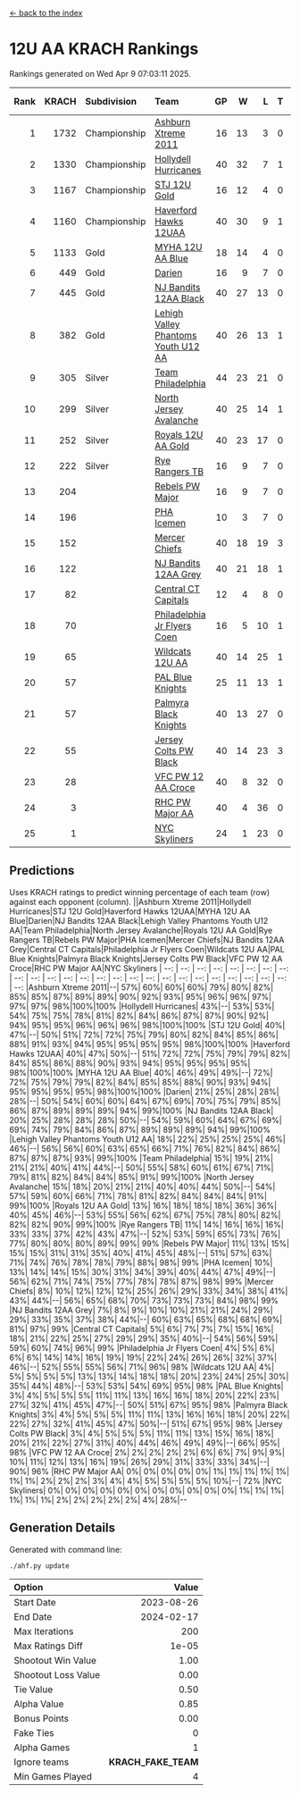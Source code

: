 [<- back to the index](readme.md)
# 12U AA KRACH Rankings
Rankings generated on Wed Apr  9 07:03:11 2025.

Rank|KRACH|Subdivision|Team|GP|W|L|T|OTW|OTL|SoS|Exp Wins|Win Diff
---:|---:|:---|:---|---:|---:|---:|---:|---:|---:|---:|---:|---:
1|1732|Championship|[Ashburn Xtreme 2011](https://gamesheetstats.com/seasons/3659/teams/141121/schedule)|16|13|3|0|1|0|475|13.8|-0.0
2|1330|Championship|[Hollydell Hurricanes](https://gamesheetstats.com/seasons/3659/teams/141133/schedule)|40|32|7|1|4|0|408|33.3|-0.0
3|1167|Championship|[STJ 12U Gold](https://gamesheetstats.com/seasons/3659/teams/141122/schedule)|16|12|4|0|1|0|493|12.8|-0.0
4|1160|Championship|[Haverford Hawks 12UAA](https://gamesheetstats.com/seasons/3659/teams/141127/schedule)|40|30|9|1|2|3|490|31.3|-0.0
5|1133|Gold|[MYHA 12U AA Blue](https://gamesheetstats.com/seasons/3659/teams/141123/schedule)|18|14|4|0|1|1|397|14.8|-0.0
6|449|Gold|[Darien](https://gamesheetstats.com/seasons/3659/teams/141125/schedule)|16|9|7|0|1|1|491|9.9|0.0
7|445|Gold|[NJ Bandits 12AA Black](https://gamesheetstats.com/seasons/3659/teams/141126/schedule)|40|27|13|0|0|2|382|27.9|0.0
8|382|Gold|[Lehigh Valley Phantoms Youth U12 AA](https://gamesheetstats.com/seasons/3659/teams/141129/schedule)|40|26|13|1|0|1|371|27.3|-0.0
9|305|Silver|[Team Philadelphia](https://gamesheetstats.com/seasons/3659/teams/141128/schedule)|44|23|21|0|3|4|525|23.8|-0.0
10|299|Silver|[North Jersey Avalanche](https://gamesheetstats.com/seasons/3659/teams/141137/schedule)|40|25|14|1|2|2|259|26.4|0.0
11|252|Silver|[Royals 12U AA Gold](https://gamesheetstats.com/seasons/3659/teams/141142/schedule)|40|23|17|0|3|1|366|23.9|0.0
12|222|Silver|[Rye Rangers TB](https://gamesheetstats.com/seasons/3659/teams/141140/schedule)|16|9|7|0|1|1|244|9.9|0.0
13|204||[Rebels PW Major](https://gamesheetstats.com/seasons/3659/teams/141138/schedule)|16|9|7|0|1|0|203|9.9|0.0
14|196||[PHA Icemen](https://gamesheetstats.com/seasons/3659/teams/141145/schedule)|10|3|7|0|0|0|701|3.8|-0.0
15|152||[Mercer Chiefs](https://gamesheetstats.com/seasons/3659/teams/141135/schedule)|40|18|19|3|3|3|335|20.4|0.0
16|122||[NJ Bandits 12AA Grey](https://gamesheetstats.com/seasons/3659/teams/141134/schedule)|40|21|18|1|2|2|218|22.4|0.0
17|82||[Central CT Capitals](https://gamesheetstats.com/seasons/3659/teams/141124/schedule)|12|4|8|0|0|2|343|4.9|0.0
18|70||[Philadelphia Jr Flyers Coen](https://gamesheetstats.com/seasons/3659/teams/141143/schedule)|16|5|10|1|0|0|391|6.4|0.0
19|65||[Wildcats 12U AA](https://gamesheetstats.com/seasons/3659/teams/141136/schedule)|40|14|25|1|0|0|307|15.4|0.0
20|57||[PAL Blue Knights](https://gamesheetstats.com/seasons/3659/teams/141139/schedule)|25|11|13|1|0|1|136|12.4|0.0
21|57||[Palmyra Black Knights](https://gamesheetstats.com/seasons/3659/teams/141130/schedule)|40|13|27|0|2|1|449|13.9|0.0
22|55||[Jersey Colts PW Black](https://gamesheetstats.com/seasons/3659/teams/141141/schedule)|40|14|23|3|1|1|195|16.4|0.0
23|28||[VFC PW 12 AA Croce](https://gamesheetstats.com/seasons/3659/teams/141131/schedule)|40|8|32|0|1|2|513|8.9|0.0
24|3||[RHC PW Major AA](https://gamesheetstats.com/seasons/3659/teams/141132/schedule)|40|4|36|0|0|1|225|4.9|0.0
25|1||[NYC Skyliners](https://gamesheetstats.com/seasons/3659/teams/141144/schedule)|24|1|23|0|0|0|116|1.9|0.0

## Predictions
Uses KRACH ratings to predict winning percentage of each team (row) against each opponent (column).
||Ashburn Xtreme 2011|Hollydell Hurricanes|STJ 12U Gold|Haverford Hawks 12UAA|MYHA 12U AA Blue|Darien|NJ Bandits 12AA Black|Lehigh Valley Phantoms Youth U12 AA|Team Philadelphia|North Jersey Avalanche|Royals 12U AA Gold|Rye Rangers TB|Rebels PW Major|PHA Icemen|Mercer Chiefs|NJ Bandits 12AA Grey|Central CT Capitals|Philadelphia Jr Flyers Coen|Wildcats 12U AA|PAL Blue Knights|Palmyra Black Knights|Jersey Colts PW Black|VFC PW 12 AA Croce|RHC PW Major AA|NYC Skyliners
| --: | --: | --: | --: | --: | --: | --: | --: | --: | --: | --: | --: | --: | --: | --: | --: | --: | --: | --: | --: | --: | --: | --: | --: | --: | --: 
|Ashburn Xtreme 2011|--| 57%| 60%| 60%| 60%| 79%| 80%| 82%| 85%| 85%| 87%| 89%| 89%| 90%| 92%| 93%| 95%| 96%| 96%| 97%| 97%| 97%| 98%|100%|100%
|Hollydell Hurricanes| 43%|--| 53%| 53%| 54%| 75%| 75%| 78%| 81%| 82%| 84%| 86%| 87%| 87%| 90%| 92%| 94%| 95%| 95%| 96%| 96%| 96%| 98%|100%|100%
|STJ 12U Gold| 40%| 47%|--| 50%| 51%| 72%| 72%| 75%| 79%| 80%| 82%| 84%| 85%| 86%| 88%| 91%| 93%| 94%| 95%| 95%| 95%| 95%| 98%|100%|100%
|Haverford Hawks 12UAA| 40%| 47%| 50%|--| 51%| 72%| 72%| 75%| 79%| 79%| 82%| 84%| 85%| 86%| 88%| 90%| 93%| 94%| 95%| 95%| 95%| 95%| 98%|100%|100%
|MYHA 12U AA Blue| 40%| 46%| 49%| 49%|--| 72%| 72%| 75%| 79%| 79%| 82%| 84%| 85%| 85%| 88%| 90%| 93%| 94%| 95%| 95%| 95%| 95%| 98%|100%|100%
|Darien| 21%| 25%| 28%| 28%| 28%|--| 50%| 54%| 60%| 60%| 64%| 67%| 69%| 70%| 75%| 79%| 85%| 86%| 87%| 89%| 89%| 89%| 94%| 99%|100%
|NJ Bandits 12AA Black| 20%| 25%| 28%| 28%| 28%| 50%|--| 54%| 59%| 60%| 64%| 67%| 69%| 69%| 74%| 79%| 84%| 86%| 87%| 89%| 89%| 89%| 94%| 99%|100%
|Lehigh Valley Phantoms Youth U12 AA| 18%| 22%| 25%| 25%| 25%| 46%| 46%|--| 56%| 56%| 60%| 63%| 65%| 66%| 71%| 76%| 82%| 84%| 86%| 87%| 87%| 87%| 93%| 99%|100%
|Team Philadelphia| 15%| 19%| 21%| 21%| 21%| 40%| 41%| 44%|--| 50%| 55%| 58%| 60%| 61%| 67%| 71%| 79%| 81%| 82%| 84%| 84%| 85%| 91%| 99%|100%
|North Jersey Avalanche| 15%| 18%| 20%| 21%| 21%| 40%| 40%| 44%| 50%|--| 54%| 57%| 59%| 60%| 66%| 71%| 78%| 81%| 82%| 84%| 84%| 84%| 91%| 99%|100%
|Royals 12U AA Gold| 13%| 16%| 18%| 18%| 18%| 36%| 36%| 40%| 45%| 46%|--| 53%| 55%| 56%| 62%| 67%| 75%| 78%| 80%| 82%| 82%| 82%| 90%| 99%|100%
|Rye Rangers TB| 11%| 14%| 16%| 16%| 16%| 33%| 33%| 37%| 42%| 43%| 47%|--| 52%| 53%| 59%| 65%| 73%| 76%| 77%| 80%| 80%| 80%| 89%| 99%| 99%
|Rebels PW Major| 11%| 13%| 15%| 15%| 15%| 31%| 31%| 35%| 40%| 41%| 45%| 48%|--| 51%| 57%| 63%| 71%| 74%| 76%| 78%| 78%| 79%| 88%| 98%| 99%
|PHA Icemen| 10%| 13%| 14%| 14%| 15%| 30%| 31%| 34%| 39%| 40%| 44%| 47%| 49%|--| 56%| 62%| 71%| 74%| 75%| 77%| 78%| 78%| 87%| 98%| 99%
|Mercer Chiefs|  8%| 10%| 12%| 12%| 12%| 25%| 26%| 29%| 33%| 34%| 38%| 41%| 43%| 44%|--| 56%| 65%| 68%| 70%| 73%| 73%| 73%| 84%| 98%| 99%
|NJ Bandits 12AA Grey|  7%|  8%|  9%| 10%| 10%| 21%| 21%| 24%| 29%| 29%| 33%| 35%| 37%| 38%| 44%|--| 60%| 63%| 65%| 68%| 68%| 69%| 81%| 97%| 99%
|Central CT Capitals|  5%|  6%|  7%|  7%|  7%| 15%| 16%| 18%| 21%| 22%| 25%| 27%| 29%| 29%| 35%| 40%|--| 54%| 56%| 59%| 59%| 60%| 74%| 96%| 99%
|Philadelphia Jr Flyers Coen|  4%|  5%|  6%|  6%|  6%| 14%| 14%| 16%| 19%| 19%| 22%| 24%| 26%| 26%| 32%| 37%| 46%|--| 52%| 55%| 55%| 56%| 71%| 96%| 98%
|Wildcats 12U AA|  4%|  5%|  5%|  5%|  5%| 13%| 13%| 14%| 18%| 18%| 20%| 23%| 24%| 25%| 30%| 35%| 44%| 48%|--| 53%| 53%| 54%| 69%| 95%| 98%
|PAL Blue Knights|  3%|  4%|  5%|  5%|  5%| 11%| 11%| 13%| 16%| 16%| 18%| 20%| 22%| 23%| 27%| 32%| 41%| 45%| 47%|--| 50%| 51%| 67%| 95%| 98%
|Palmyra Black Knights|  3%|  4%|  5%|  5%|  5%| 11%| 11%| 13%| 16%| 16%| 18%| 20%| 22%| 22%| 27%| 32%| 41%| 45%| 47%| 50%|--| 51%| 67%| 95%| 98%
|Jersey Colts PW Black|  3%|  4%|  5%|  5%|  5%| 11%| 11%| 13%| 15%| 16%| 18%| 20%| 21%| 22%| 27%| 31%| 40%| 44%| 46%| 49%| 49%|--| 66%| 95%| 98%
|VFC PW 12 AA Croce|  2%|  2%|  2%|  2%|  2%|  6%|  6%|  7%|  9%|  9%| 10%| 11%| 12%| 13%| 16%| 19%| 26%| 29%| 31%| 33%| 33%| 34%|--| 90%| 96%
|RHC PW Major AA|  0%|  0%|  0%|  0%|  0%|  1%|  1%|  1%|  1%|  1%|  1%|  1%|  2%|  2%|  2%|  3%|  4%|  4%|  5%|  5%|  5%|  5%| 10%|--| 72%
|NYC Skyliners|  0%|  0%|  0%|  0%|  0%|  0%|  0%|  0%|  0%|  0%|  0%|  1%|  1%|  1%|  1%|  1%|  1%|  2%|  2%|  2%|  2%|  2%|  4%| 28%|--

## Generation Details

Generated with command line:
```
./ahf.py update
```

| Option | Value |
| :----- | ----: |
| Start Date | 2023-08-26 |
| End Date | 2024-02-17 |
| Max Iterations | 200 |
| Max Ratings Diff | 1e-05 |
| Shootout Win Value | 1.00 |
| Shootout Loss Value | 0.00 |
| Tie Value | 0.50 |
| Alpha Value | 0.85 |
| Bonus Points | 0.00 |
| Fake Ties | 0 |
| Alpha Games | 1 |
| Ignore teams | __KRACH_FAKE_TEAM__ |
| Min Games Played | 4 |

